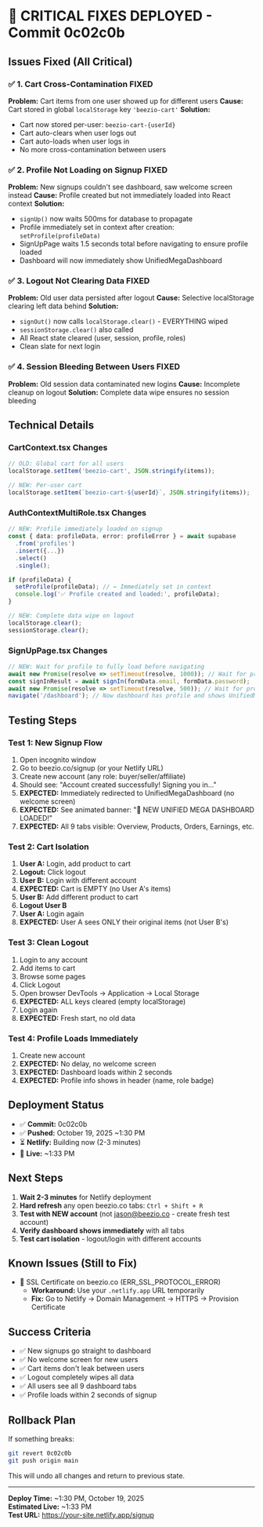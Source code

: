 # 🚨 CRITICAL FIXES DEPLOYED - Commit 0c02c0b

## Issues Fixed (All Critical)

### ✅ 1. Cart Cross-Contamination FIXED
**Problem:** Cart items from one user showed up for different users
**Cause:** Cart stored in global `localStorage` key `'beezio-cart'`
**Solution:** 
- Cart now stored per-user: `beezio-cart-{userId}`
- Cart auto-clears when user logs out
- Cart auto-loads when user logs in
- No more cross-contamination between users

### ✅ 2. Profile Not Loading on Signup FIXED
**Problem:** New signups couldn't see dashboard, saw welcome screen instead
**Cause:** Profile created but not immediately loaded into React context
**Solution:**
- `signUp()` now waits 500ms for database to propagate
- Profile immediately set in context after creation: `setProfile(profileData)`
- SignUpPage waits 1.5 seconds total before navigating to ensure profile loaded
- Dashboard will now immediately show UnifiedMegaDashboard

### ✅ 3. Logout Not Clearing Data FIXED
**Problem:** Old user data persisted after logout
**Cause:** Selective localStorage clearing left data behind
**Solution:**
- `signOut()` now calls `localStorage.clear()` - EVERYTHING wiped
- `sessionStorage.clear()` also called
- All React state cleared (user, session, profile, roles)
- Clean slate for next login

### ✅ 4. Session Bleeding Between Users FIXED
**Problem:** Old session data contaminated new logins
**Cause:** Incomplete cleanup on logout
**Solution:** Complete data wipe ensures no session bleeding

## Technical Details

### CartContext.tsx Changes
```typescript
// OLD: Global cart for all users
localStorage.setItem('beezio-cart', JSON.stringify(items));

// NEW: Per-user cart
localStorage.setItem(`beezio-cart-${userId}`, JSON.stringify(items));
```

### AuthContextMultiRole.tsx Changes
```typescript
// NEW: Profile immediately loaded on signup
const { data: profileData, error: profileError } = await supabase
  .from('profiles')
  .insert({...})
  .select()
  .single();

if (profileData) {
  setProfile(profileData); // ← Immediately set in context
  console.log('✅ Profile created and loaded:', profileData);
}

// NEW: Complete data wipe on logout
localStorage.clear();
sessionStorage.clear();
```

### SignUpPage.tsx Changes
```typescript
// NEW: Wait for profile to fully load before navigating
await new Promise(resolve => setTimeout(resolve, 1000)); // Wait for profile creation
const signInResult = await signIn(formData.email, formData.password);
await new Promise(resolve => setTimeout(resolve, 500)); // Wait for profile load
navigate('/dashboard'); // Now dashboard has profile and shows UnifiedMegaDashboard
```

## Testing Steps

### Test 1: New Signup Flow
1. Open incognito window
2. Go to beezio.co/signup (or your Netlify URL)
3. Create new account (any role: buyer/seller/affiliate)
4. Should see: "Account created successfully! Signing you in..."
5. **EXPECTED:** Immediately redirected to UnifiedMegaDashboard (no welcome screen)
6. **EXPECTED:** See animated banner: "🎉 NEW UNIFIED MEGA DASHBOARD LOADED!"
7. **EXPECTED:** All 9 tabs visible: Overview, Products, Orders, Earnings, etc.

### Test 2: Cart Isolation
1. **User A:** Login, add product to cart
2. **Logout:** Click logout
3. **User B:** Login with different account
4. **EXPECTED:** Cart is EMPTY (no User A's items)
5. **User B:** Add different product to cart
6. **Logout User B**
7. **User A:** Login again
8. **EXPECTED:** User A sees ONLY their original items (not User B's)

### Test 3: Clean Logout
1. Login to any account
2. Add items to cart
3. Browse some pages
4. Click Logout
5. Open browser DevTools → Application → Local Storage
6. **EXPECTED:** ALL keys cleared (empty localStorage)
7. Login again
8. **EXPECTED:** Fresh start, no old data

### Test 4: Profile Loads Immediately
1. Create new account
2. **EXPECTED:** No delay, no welcome screen
3. **EXPECTED:** Dashboard loads within 2 seconds
4. **EXPECTED:** Profile info shows in header (name, role badge)

## Deployment Status

- ✅ **Commit:** 0c02c0b
- ✅ **Pushed:** October 19, 2025 ~1:30 PM
- ⏳ **Netlify:** Building now (2-3 minutes)
- 🎯 **Live:** ~1:33 PM

## Next Steps

1. **Wait 2-3 minutes** for Netlify deployment
2. **Hard refresh** any open beezio.co tabs: `Ctrl + Shift + R`
3. **Test with NEW account** (not jason@beezio.co - create fresh test account)
4. **Verify dashboard shows immediately** with all tabs
5. **Test cart isolation** - logout/login with different accounts

## Known Issues (Still to Fix)

- 🔴 SSL Certificate on beezio.co (ERR_SSL_PROTOCOL_ERROR)
  - **Workaround:** Use your `.netlify.app` URL temporarily
  - **Fix:** Go to Netlify → Domain Management → HTTPS → Provision Certificate

## Success Criteria

- ✅ New signups go straight to dashboard
- ✅ No welcome screen for new users
- ✅ Cart items don't leak between users
- ✅ Logout completely wipes all data
- ✅ All users see all 9 dashboard tabs
- ✅ Profile loads within 2 seconds of signup

## Rollback Plan

If something breaks:
```bash
git revert 0c02c0b
git push origin main
```

This will undo all changes and return to previous state.

---

**Deploy Time:** ~1:30 PM, October 19, 2025  
**Estimated Live:** ~1:33 PM  
**Test URL:** https://your-site.netlify.app/signup
